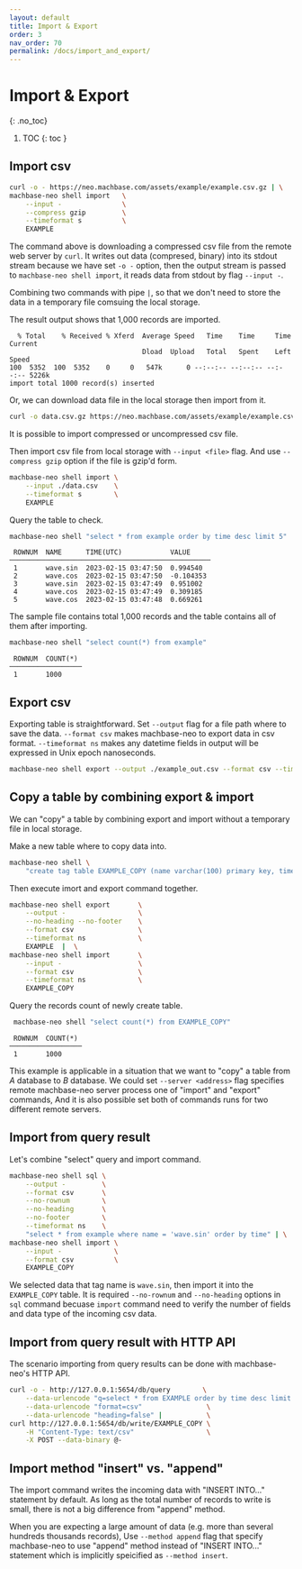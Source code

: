 ```yaml
---
layout: default
title: Import & Export
order: 3
nav_order: 70
permalink: /docs/import_and_export/
---
```


# Import & Export
{: .no_toc}

1. TOC
{: toc }

## Import csv

```sh
curl -o - https://neo.machbase.com/assets/example/example.csv.gz | \
machbase-neo shell import   \
    --input -               \
    --compress gzip         \
    --timeformat s          \
    EXAMPLE
```
The command above is downloading a compressed csv file from the remote web server by `curl`.
It writes out data (compresed, binary) into its stdout stream because we have set `-o -` option, then the output stream is passed to `machbase-neo shell import`, it reads data from stdout by flag `--input -`.

Combining two commands with pipe `|`, so that we don't need to store the data in a temporary file comsuing the local storage.

The result output shows that 1,000 records are imported.

```
  % Total    % Received % Xferd  Average Speed   Time    Time     Time  Current
                                 Dload  Upload   Total   Spent    Left  Speed
100  5352  100  5352    0     0   547k      0 --:--:-- --:--:-- --:--:-- 5226k
import total 1000 record(s) inserted
```

Or, we can download data file in the local storage then import from it.

```sh
curl -o data.csv.gz https://neo.machbase.com/assets/example/example.csv.gz
```

It is possible to import compressed or uncompressed csv file.

Then import csv file from local storage with `--input <file>` flag. And use `--compress gzip` option if the file is gzip'd form.

```sh
machbase-neo shell import \
    --input ./data.csv    \
    --timeformat s        \
    EXAMPLE
```

Query the table to check.

```sh
machbase-neo shell "select * from example order by time desc limit 5"
```
```
 ROWNUM  NAME      TIME(UTC)            VALUE     
──────────────────────────────────────────────────
 1       wave.sin  2023-02-15 03:47:50  0.994540  
 2       wave.cos  2023-02-15 03:47:50  -0.104353 
 3       wave.sin  2023-02-15 03:47:49  0.951002  
 4       wave.cos  2023-02-15 03:47:49  0.309185  
 5       wave.cos  2023-02-15 03:47:48  0.669261  
```

The sample file contains total 1,000 records and the table contains all of them after importing.

```sh
machbase-neo shell "select count(*) from example"
```
```
 ROWNUM  COUNT(*) 
──────────────────
 1       1000     
```

## Export csv

Exporting table is straightforward. Set `--output` flag for a file path where to save the data.
`--format csv` makes machbase-neo to export data in csv format.
`--timeformat ns` makes any datetime fields in output will be expressed in Unix epoch nanoseconds.

```sh
machbase-neo shell export --output ./example_out.csv --format csv --timeformat ns EXAMPLE
```

## Copy a table by combining export & import

We can "copy" a table by combining export and import without a temporary file in local storage.

Make a new table where to copy data into.

```sh
machbase-neo shell \
    "create tag table EXAMPLE_COPY (name varchar(100) primary key, time datetime basetime, value double)"
```

Then execute imort and export command together.

```sh
machbase-neo shell export       \
    --output -                  \
    --no-heading --no-footer    \
    --format csv                \
    --timeformat ns             \
    EXAMPLE  |  \
machbase-neo shell import       \
    --input -                   \
    --format csv                \
    --timeformat ns             \
    EXAMPLE_COPY
```

Query the records count of newly create table.

```sh
 machbase-neo shell "select count(*) from EXAMPLE_COPY"
```
```
 ROWNUM  COUNT(*) 
──────────────────
 1       1000     
```

This example is applicable in a situation that we want to "copy" a table from *A* database to *B* database.
We could set `--server <address>` flag specifies remote machbase-neo server process one of "import" and "export" commands,
And it is also possible set both of commands runs for two different remote servers.

## Import from query result

Let's combine "select" query and import command.

```sh
machbase-neo shell sql \
    --output -         \
    --format csv       \
    --no-rownum        \
    --no-heading       \
    --no-footer        \
    --timeformat ns    \
    "select * from example where name = 'wave.sin' order by time" | \
machbase-neo shell import \
    --input -             \
    --format csv          \
    EXAMPLE_COPY
```

We selected data that tag name is `wave.sin`, then import it into the `EXAMPLE_COPY` table.
It is required `--no-rownum` and `--no-heading` options in `sql` command becuase `import` command need to verify the number of fields and data type of the incoming csv data.

## Import from query result with HTTP API

The scenario importing from query results can be done with machbase-neo's HTTP API.

```sh
curl -o - http://127.0.0.1:5654/db/query        \
    --data-urlencode "q=select * from EXAMPLE order by time desc limit 100" \
    --data-urlencode "format=csv"                \
    --data-urlencode "heading=false" |           \
curl http://127.0.0.1:5654/db/write/EXAMPLE_COPY \
    -H "Content-Type: text/csv"                  \
    -X POST --data-binary @- 
```

## Import method "insert" vs. "append"

The import command writes the incoming data with "INSERT INTO..." statement by default.
As long as the total number of records to write is small, there is not a big difference from "append" method.

When you are expecting a large amount of data (e.g. more than several hundreds thousands records),
Use `--method append` flag that specify machbase-neo to use "append" method 
instead of "INSERT INTO..." statement which is implicitly speicified as `--method insert`. 
